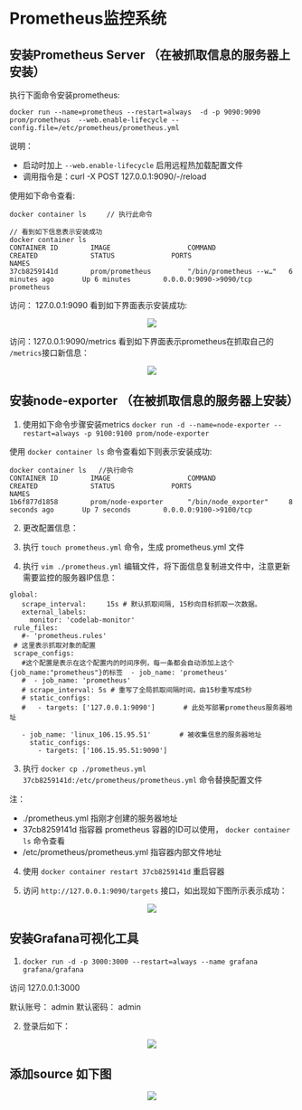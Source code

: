 # Prometheus监控系统

## 安装Prometheus Server     （在被抓取信息的服务器上安装）

执行下面命令安装prometheus:

```
docker run --name=prometheus --restart=always  -d -p 9090:9090 prom/prometheus  --web.enable-lifecycle --config.file=/etc/prometheus/prometheus.yml
```
说明：
- 启动时加上 `--web.enable-lifecycle` 启用远程热加载配置文件
- 调用指令是：curl -X POST 127.0.0.1:9090/-/reload

使用如下命令查看:
```
docker container ls     // 执行此命令

// 看到如下信息表示安装成功
docker container ls
CONTAINER ID        IMAGE                   COMMAND                  CREATED             STATUS              PORTS                               NAMES
37cb8259141d        prom/prometheus         "/bin/prometheus --w…"   6 minutes ago       Up 6 minutes        0.0.0.0:9090->9090/tcp              prometheus
```

访问： 127.0.0.1:9090 看到如下界面表示安装成功:
<p align='center'>
<img src='https://github.com/w1991668899/blog/blob/master/image/monitoring/343242342.png'>
</p>

访问：127.0.0.1:9090/metrics 看到如下界面表示prometheus在抓取自己的 `/metrics`接口新信息：
<p align='center'>
<img src='https://github.com/w1991668899/blog/blob/master/image/monitoring/22222.png'>
</p>

## 安装node-exporter （在被抓取信息的服务器上安装）
1. 使用如下命令步骤安装metrics
`docker run -d --name=node-exporter --restart=always -p 9100:9100 prom/node-exporter`

使用 `docker container ls` 命令查看如下则表示安装成功:
```
docker container ls   //执行命令
CONTAINER ID        IMAGE                   COMMAND                  CREATED             STATUS              PORTS                               NAMES
1b6f877d1858        prom/node-exporter      "/bin/node_exporter"     8 seconds ago       Up 7 seconds        0.0.0.0:9100->9100/tcp
```
2. 更改配置信息：

1. 执行 `touch prometheus.yml` 命令，生成  prometheus.yml 文件
2. 执行 `vim ./prometheus.yml` 编辑文件，将下面信息复制进文件中，注意更新需要监控的服务器IP信息：
```
global:
   scrape_interval:     15s # 默认抓取间隔, 15秒向目标抓取一次数据。
   external_labels:
     monitor: 'codelab-monitor'
 rule_files:
   #- 'prometheus.rules'
 # 这里表示抓取对象的配置
 scrape_configs:
   #这个配置是表示在这个配置内的时间序例，每一条都会自动添加上这个{job_name:"prometheus"}的标签  - job_name: 'prometheus'
   #  - job_name: 'prometheus'
   # scrape_interval: 5s # 重写了全局抓取间隔时间，由15秒重写成5秒
   # static_configs:
   #   - targets: ['127.0.0.1:9090']       # 此处写部署prometheus服务器地址

   - job_name: 'linux_106.15.95.51'       # 被收集信息的服务器地址
     static_configs:
       - targets: ['106.15.95.51:9090']
```
3. 执行 `docker cp ./prometheus.yml 37cb8259141d:/etc/prometheus/prometheus.yml` 命令替换配置文件

注：
- ./prometheus.yml 指刚才创建的服务器地址
- 37cb8259141d 指容器 prometheus 容器的ID可以使用， `docker container ls` 命令查看
- /etc/prometheus/prometheus.yml  指容器内部文件地址

4. 使用 `docker container restart 37cb8259141d` 重启容器

5. 访问 `http://127.0.0.1:9090/targets` 接口，如出现如下图所示表示成功：

<p align='center'>
<img src='https://github.com/w1991668899/blog/blob/master/image/monitoring/555552343.png'>
</p>

## 安装Grafana可视化工具

1.  `docker run -d -p 3000:3000 --restart=always --name grafana grafana/grafana`

访问 127.0.0.1:3000 

默认账号： admin
默认密码： admin

2. 登录后如下：

<p align='center'>
<img src='https://github.com/w1991668899/blog/blob/master/image/monitoring/555552343.png'>
</p>

## 添加source 如下图

<p align='center'>
<img src='https://github.com/w1991668899/blog/blob/master/image/monitoring/777esfdfd.png'>
</p>
















